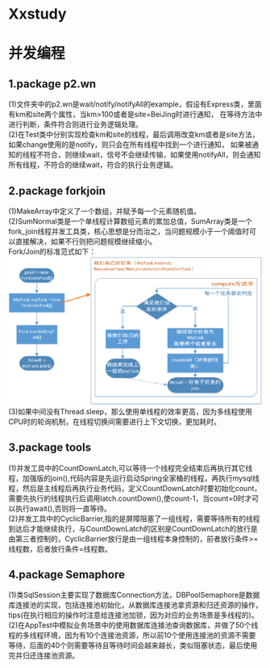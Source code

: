 # Xxstudy
并发编程
======
1.package p2.wn
----
(1)文件夹中的p2.wn是wait/notify/notifyAll的example，假设有Express类，里面有km和site两个属性，当km>100或者是site=BeiJing时进行通知，
在等待方法中进行判断，条件符合则进行业务逻辑处理。<br>
(2)在Test类中分别实现检查km和site的线程，最后调用改变km或者是site方法，如果change使用的是notify，则只会在所有线程中找到一个进行通知，
如果被通知的线程不符合，则继续wait，信号不会继续传输，如果使用notifyAll，则会通知所有线程，不符合的继续wait，符合的执行业务逻辑。

2.package forkjoin
----
(1)MakeArray中定义了一个数组，并赋予每一个元素随机值。<br>
(2)SumNormal类是一个单线程计算数组元素的累加总值，SumArray类是一个fork_join线程并发工具类，核心思想是分而治之，当问题规模小于一个阈值时可以直接解决，如果不行则把问题规模继续缩小。<br>
Fork/Join的标准范式如下：
![image](https://github.com/myxuxi/gzy/blob/master/forkjoin.png)
(3)如果中间没有Thread.sleep，那么使用单线程的效率更高，因为多线程使用CPU时的轮询机制，在线程切换间需要进行上下文切换，更加耗时。

3.package tools
----
(1)并发工具中的CountDownLatch,可以等待一个线程完全结束后再执行其它线程，加强版的join(),代码内容是先运行启动Spring全家桶的线程，再执行mysql线程，然后是主线程后再执行业务代码，定义CountDownLatch时要初始化count，需要先执行的线程执行后调用latch.countDown(),使count-1，当count=0时才可以执行await(),否则将一直等待。<br>
(2)并发工具中的CyclicBarrier,指的是屏障阻塞了一组线程，需要等待所有的线程到达后才能继续执行，与CountDownLatch的区别是CountDownLatch的放行是由第三者控制的，CyclicBarrier放行是由一组线程本身控制的，前者放行条件>=线程数，后者放行条件=线程数。

4.package Semaphore
----
(1)类SqlSession主要实现了数据库Connection方法，DBPoolSemaphore是数据库连接池的实现，包括连接池初始化，从数据库连接池拿资源和归还资源的操作，tips(在执行相应的操作时注意给连接池加锁，因为对应的业务场景是多线程的)。<br>
(2)在AppTest中模拟业务场景中的使用数据库连接池查询数据库，并做了50个线程的多线程环境，因为有10个连接池资源，所以前10个使用连接池的资源不需要等待，后面的40个则需要等待且等待时间会越来越长，类似阻塞状态，最后使用完并归还连接池资源。
